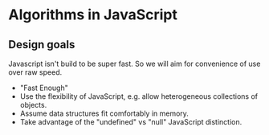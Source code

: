 # Algorithms in JavaScript

## Design goals

Javascript isn't build to be super fast. So we will aim for convenience of use over raw speed.

- "Fast Enough"
- Use the flexibility of JavaScript, e.g. allow heterogeneous collections of objects.
- Assume data structures fit comfortably in memory.
- Take advantage of the "undefined" vs "null" JavaScript distinction.
